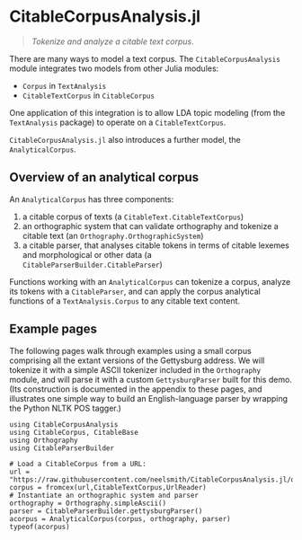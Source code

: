# CitableCorpusAnalysis.jl

> *Tokenize and analyze a citable text corpus*.

There are many ways to model a text corpus.  The `CitableCorpusAnalysis` module integrates two models from other Julia modules:

- `Corpus` in `TextAnalysis`
- `CitableTextCorpus` in `CitableCorpus`

One application of this integration is to allow LDA topic modeling (from the `TextAnalysis` package) to operate on a `CitableTextCorpus`.


`CitableCorpusAnalysis.jl` also introduces a further model, the `AnalyticalCorpus`.


## Overview of an analytical corpus


An `AnalyticalCorpus` has three components:

1. a citable corpus of texts (a `CitableText.CitableTextCorpus`)
2. an orthographic system that can validate orthography and tokenize a citable text (an `Orthography.OrthographicSystem`)
3. a citable parser, that analyses citable tokens in terms of citable lexemes and morphological or other data (a `CitableParserBuilder.CitableParser`)

Functions working with an `AnalyticalCorpus` can tokenize a corpus, analyze its tokens with a `CitableParser`, and can apply the corpus analytical functions of a `TextAnalysis.Corpus` to any citable text content.

## Example pages


The following pages walk through examples using a small corpus comprising all the extant versions of the Gettysburg address.  We will tokenize it with a simple ASCII tokenizer included in the `Orthography` module, and will parse it with a custom `GettysburgParser` built for this demo. (Its construction is documented in the appendix to these pages, and illustrates one simple way to build an English-language parser by wrapping the Python NLTK POS tagger.)



```@example
using CitableCorpusAnalysis
using CitableCorpus, CitableBase
using Orthography
using CitableParserBuilder

# Load a CitableCorpus from a URL:
url = "https://raw.githubusercontent.com/neelsmith/CitableCorpusAnalysis.jl/dev/test/data/gettysburg/gettysburgcorpus.cex"
corpus = fromcex(url,CitableTextCorpus,UrlReader)
# Instantiate an orthographic system and parser
orthography = Orthography.simpleAscii()
parser = CitableParserBuilder.gettysburgParser()
acorpus = AnalyticalCorpus(corpus, orthography, parser)
typeof(acorpus)
```

